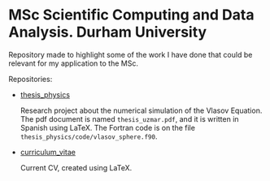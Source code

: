 # MSc Scientific Computing and Data Analysis. Durham University

Repository made to highlight some of the work I have done that could be relevant for my application to the MSc.

Repositories:

- [thesis_physics](https://github.com/uzmargomez/thesis_physics)

    Research project about the numerical simulation of the Vlasov Equation. The pdf document is named `thesis_uzmar.pdf`, and it is written in Spanish using LaTeX. The Fortran code is on the file `thesis_physics/code/vlasov_sphere.f90`.
    
- [curriculum_vitae](https://github.com/uzmargomez/curriculum_vitae)

    Current CV, created using LaTeX.
